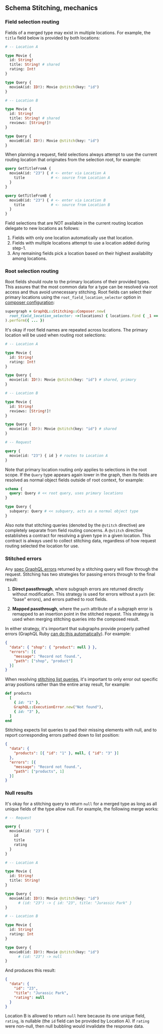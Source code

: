 ## Schema Stitching, mechanics

### Field selection routing

Fields of a merged type may exist in multiple locations. For example, the `title` field below is provided by both locations:

```graphql
# -- Location A

type Movie {
  id: String!
  title: String! # shared
  rating: Int!
}

type Query {
  movieA(id: ID!): Movie @stitch(key: "id")
}

# -- Location B

type Movie {
  id: String!
  title: String! # shared
  reviews: [String!]!
}

type Query {
  movieB(id: ID!): Movie @stitch(key: "id")
}
```

When planning a request, field selections always attempt to use the current routing location that originates from the selection root, for example:

```graphql
query GetTitleFromA {
  movieA(id: "23") { # <- enter via Location A
    title            # <- source from Location A
  }
}

query GetTitleFromB {
  movieB(id: "23") { # <- enter via Location B
    title            # <- source from Location B
  }
}
```

Field selections that are NOT available in the current routing location delegate to new locations as follows:

1. Fields with only one location automatically use that location.
2. Fields with multiple locations attempt to use a location added during step-1.
3. Any remaining fields pick a location based on their highest availability among locations.

### Root selection routing

Root fields should route to the primary locations of their provided types. This assures that the most common data for a type can be resolved via root access and thus avoid unnecessary stitching. Root fields can select their primary locations using the `root_field_location_selector` option in [composer configuration](./composer.md#configuring-composition):

```ruby
supergraph = GraphQL::Stitching::Composer.new(
  root_field_location_selector: ->(locations) { locations.find { _1 == "a" } || locations.last },
).perform({ ... })
```

It's okay if root field names are repeated across locations. The primary location will be used when routing root selections:

```graphql
# -- Location A

type Movie {
  id: String!
  rating: Int!
}

type Query {
  movie(id: ID!): Movie @stitch(key: "id") # shared, primary
}

# -- Location B

type Movie {
  id: String!
  reviews: [String!]!
}

type Query {
  movie(id: ID!): Movie @stitch(key: "id") # shared
}

# -- Request

query {
  movie(id: "23") { id } # routes to Location A
}
```

Note that primary location routing _only_ applies to selections in the root scope. If the `Query` type appears again lower in the graph, then its fields are resolved as normal object fields outside of root context, for example:

```graphql
schema {
  query: Query # << root query, uses primary locations
}

type Query {
  subquery: Query # << subquery, acts as a normal object type
}
```

Also note that stitching queries (denoted by the `@stitch` directive) are completely separate from field routing concerns. A `@stitch` directive establishes a contract for resolving a given type in a given location. This contract is always used to collect stitching data, regardless of how request routing selected the location for use.

### Stitched errors

Any [spec GraphQL errors](https://spec.graphql.org/June2018/#sec-Errors) returned by a stitching query will flow through the request. Stitching has two strategies for passing errors through to the final result:

1. **Direct passthrough**, where subgraph errors are returned directly without modification. This strategy is used for errors without a `path` (ie: "base" errors), and errors pathed to root fields.

2. **Mapped passthrough**, where the `path` attribute of a subgraph error is remapped to an insertion point in the stitched request. This strategy is used when merging stitching queries into the composed result.

In either strategy, it's important that subgraphs provide properly pathed errors (GraphQL Ruby [can do this automatically](https://graphql-ruby.org/errors/overview.html)). For example:

```json
{
  "data": { "shop": { "product": null } },
  "errors": [{
    "message": "Record not found.",
    "path": ["shop", "product"]
  }]
}
```

When resolving [stitching list queries](../README.md#list-queries), it's important to only error out specific array positions rather than the entire array result, for example:

```ruby
def products
  [
    { id: "1" },
    GraphQL::ExecutionError.new("Not found"),
    { id: "3" },
  ]
end
```

Stitching expects list queries to pad their missing elements with null, and to report corresponding errors pathed down to list position:

```json
{
  "data": {
    "products": [{ "id": "1" }, null, { "id": "3" }]
  },
  "errors": [{
    "message": "Record not found.",
    "path": ["products", 1]
  }]
}
```

### Null results

It's okay for a stitching query to return `null` for a merged type as long as all unique fields of the type allow null. For example, the following merge works:

```graphql
# -- Request

query {
  movieA(id: "23") {
    id
    title
    rating
  }
}

# -- Location A

type Movie {
  id: String!
  title: String!
}

type Query {
  movieA(id: ID!): Movie @stitch(key: "id")
      # (id: "23") -> { id: "23", title: "Jurassic Park" }
}

# -- Location B

type Movie {
  id: String!
  rating: Int
}

type Query {
  movieB(id: ID!): Movie @stitch(key: "id")
      # (id: "23") -> null
}
```

And produces this result:

```json
{
  "data": {
    "id": "23",
    "title": "Jurassic Park",
    "rating": null
  }
}
```

Location B is allowed to return `null` here because its one unique field, `rating`, is nullable (the `id` field can be provided by Location A). If `rating` were non-null, then null bubbling would invalidate the response data.
